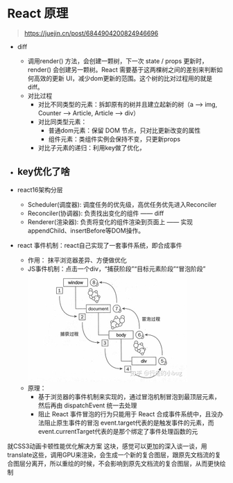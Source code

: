 # React 原理
> https://juejin.cn/post/6844904200824946696

- diff
  - 调用render() 方法，会创建一颗树，下一次 state / props 更新时，render() 会创建另一颗树。React 需要基于这两棵树之间的差别来判断如何高效的更新 UI，减少dom更新的范围。这个树的比对过程用的就是diff。
  - 对比过程
    - 对比不同类型的元素：拆卸原有的树并且建立起新的树（a --> img, Counter --> Article, Article --> div）
    - 对比同类型元素：
      - 普通dom元素：保留 DOM 节点，只对比更新改变的属性
      - 组件元素：类组件实例会保持不变，只更新props
    - 对比子元素的递归：利用key做了优化，

- key优化了啥
  - 

- react16架构分层
  - Scheduler(调度器): 调度任务的优先级，高优任务优先进入Reconciler
  - Reconciler(协调器): 负责找出变化的组件 —— diff
  - Renderer(渲染器): 负责将变化的组件渲染到页面上 —— 实现appendChild、insertBefore等DOM操作。


- react 事件机制：react自己实现了一套事件系统，即合成事件
  - 作用： 抹平浏览器差异、方便做优化
  - JS事件机制：点击一个div，“捕获阶段”“目标元素阶段”“冒泡阶段”
    ![js事件机制](../../media/js-event.png)
  - 原理：
    - 基于浏览器的事件机制来实现的，通过冒泡机制冒泡到最顶层元素，然后再由 dispatchEvent 统一去处理
    - 阻止 React 事件冒泡的行为只能用于 React 合成事件系统中，且没办法阻止原生事件的冒泡
  event.target代表的是触发事件的元素，而event.currentTarget代表的是那个绑定了事件处理函数的元


就CSS3动画卡顿性能优化解决方案 这块，感觉可以更加的深入谈一谈，用translate这些，调用GPU来渲染，会生成一个新的复合图层，跟原先文档流的复合图层分离开，所以重绘的时候，不会影响到原先文档流的复合图层，从而更快绘制